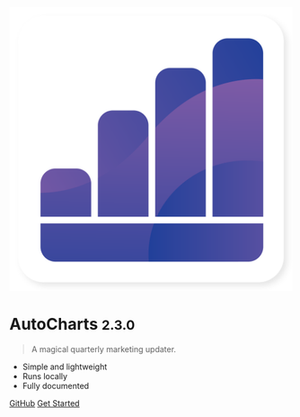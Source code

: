 <!-- _coverpage.md -->

![logo](img/icon.svg)

# AutoCharts <small>2.3.0</small>

> A magical quarterly marketing updater.

- Simple and lightweight
- Runs locally
- Fully documented

[GitHub](https://github.com/oNevion/AutoCharts)
[Get Started](#main)